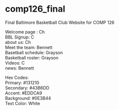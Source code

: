 # comp126_final
Final Baltimore Basketball Club Website for COMP 126

Welcome page : Ch <br>
BBL Signup: C <br>
about us: Ch <br>
Meet the team: Bennett <br>
Basetball schedule: Grayson <br>
Basketball roster: Grayson <br>
Videos: C <br>
news: Bennett <br>

Hex Codes: <br>
Primary: #131210 <br>
Secondary: #43B6DD <br>
Accent: #EDDCA9 <br>
Background: #0E3B44 <br>
Text Color: White <br>